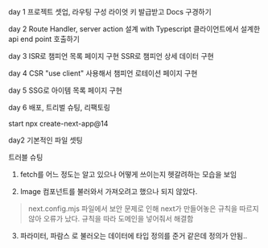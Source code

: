 day 1
프로젝트 셋업, 라우팅 구성
라이엇 키 발급받고 Docs 구경하기

day 2
Route Handler, server action 설계 with Typescript
클라이언트에서 설계한 api end point 호출하기

day 3
ISR로 챔피언 목록 페이지 구현
SSR로 챔피언 상세 데이터 구현

day 4
CSR "use client" 사용해서 챔피언 로테이션 페이지 구현

day 5
SSG로 아이템 목록 페이지 구현

day 6
배포, 트리벌 슈팅, 리팩토링

start
npx create-next-app@14

day2
기본적인 파일 셋팅

트러블 슈팅
1. fetch를 어느 정도는 알고 있으나 어떻게 쓰이는지 헷갈려하는 모습을 보임
> 
2. Image 컴포넌트를 불러와서 가져오려고 했으나 되지 않았다.
> next.config.mjs 파일에서 보안 문제로 인해 next가 만들어놓은 규칙을 따르지 않아 오류가 났다. 규칙을 따라 도메인을 넣어줘서 해결함
3. 파라미터, 파람스 로 불러오는 데이터에 타입 정의를 준거 같은데 정의가 안됨..
>






